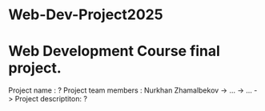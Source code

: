 # Web-Dev-Project2025
# Web Development Course final project.

Project name : ?
Project team members :
    Nurkhan Zhamalbekov -> 
    ...                 ->
    ...                 ->
Project descriptiton: ?
